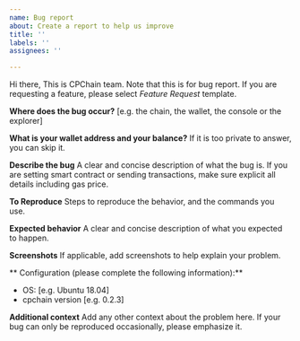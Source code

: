 ```yaml
---
name: Bug report
about: Create a report to help us improve
title: ''
labels: ''
assignees: ''

---
```


Hi there, 
This is CPChain team. Note that this is for bug report. If you are requesting a feature, please select *Feature Request* template. 

**Where does the bug occur?**
[e.g. the chain, the wallet, the console or the explorer]

**What is your wallet address and your balance?**
If it is too private to answer, you can skip it. 

**Describe the bug**
A clear and concise description of what the bug is. 
If you are setting smart contract or sending transactions, make sure explicit all details including gas price. 

**To Reproduce**
Steps to reproduce the behavior, and the commands you use.

**Expected behavior**
A clear and concise description of what you expected to happen.

**Screenshots**
If applicable, add screenshots to help explain your problem.

** Configuration (please complete the following information):**
 - OS: [e.g. Ubuntu 18.04]
 - cpchain version [e.g. 0.2.3]


**Additional context**
Add any other context about the problem here.
If your bug can only be reproduced occasionally, please emphasize it.
